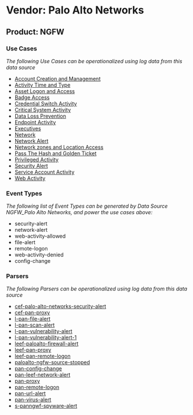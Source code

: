 Vendor: Palo Alto Networks
==========================
Product: NGFW
-------------

### Use Cases

_The following Use Cases can be operationalized using log data from this data source_

* [Account Creation and Management](../UseCases/usecase_account_creation_and_management.md)
* [Activity Time  and Type](../UseCases/usecase_activity_time__and_type.md)
* [Asset Logon and Access](../UseCases/usecase_asset_logon_and_access.md)
* [Badge Access](../UseCases/usecase_badge_access.md)
* [Credential Switch Activity](../UseCases/usecase_credential_switch_activity.md)
* [Critical System Activity](../UseCases/usecase_critical_system_activity.md)
* [Data Loss Prevention](../UseCases/usecase_data_loss_prevention.md)
* [Endpoint Activity](../UseCases/usecase_endpoint_activity.md)
* [Executives](../UseCases/usecase_executives.md)
* [Network](../UseCases/usecase_network.md)
* [Network Alert](../UseCases/usecase_network_alert.md)
* [Network zones and Location Access](../UseCases/usecase_network_zones_and_location_access.md)
* [Pass The Hash and Golden Ticket](../UseCases/usecase_pass_the_hash_and_golden_ticket.md)
* [Privileged Activity](../UseCases/usecase_privileged_activity.md)
* [Security Alert](../UseCases/usecase_security_alert.md)
* [Service Account Activity](../UseCases/usecase_service_account_activity.md)
* [Web Activity](../UseCases/usecase_web_activity.md)


### Event Types

_The following list of Event Types can be generated by Data Source NGFW_Palo Alto Networks, and power the use cases above:_

- security-alert
- network-alert
- web-activity-allowed
- file-alert
- remote-logon
- web-activity-denied
- config-change


### Parsers

_The following Parsers can be operationalized using log data from this data source_

* [cef-palo-alto-networks-security-alert](../Parsers/parserContent_cef-palo-alto-networks-security-alert.md)
* [cef-pan-proxy](../Parsers/parserContent_cef-pan-proxy.md)
* [l-pan-file-alert](../Parsers/parserContent_l-pan-file-alert.md)
* [l-pan-scan-alert](../Parsers/parserContent_l-pan-scan-alert.md)
* [l-pan-vulnerability-alert](../Parsers/parserContent_l-pan-vulnerability-alert.md)
* [l-pan-vulnerability-alert-1](../Parsers/parserContent_l-pan-vulnerability-alert-1.md)
* [leef-paloalto-firewall-alert](../Parsers/parserContent_leef-paloalto-firewall-alert.md)
* [leef-pan-proxy](../Parsers/parserContent_leef-pan-proxy.md)
* [leef-pan-remote-logon](../Parsers/parserContent_leef-pan-remote-logon.md)
* [paloalto-ngfw-source-stopped](../Parsers/parserContent_paloalto-ngfw-source-stopped.md)
* [pan-config-change](../Parsers/parserContent_pan-config-change.md)
* [pan-leef-network-alert](../Parsers/parserContent_pan-leef-network-alert.md)
* [pan-proxy](../Parsers/parserContent_pan-proxy.md)
* [pan-remote-logon](../Parsers/parserContent_pan-remote-logon.md)
* [pan-url-alert](../Parsers/parserContent_pan-url-alert.md)
* [pan-virus-alert](../Parsers/parserContent_pan-virus-alert.md)
* [s-panngwf-spyware-alert](../Parsers/parserContent_s-panngwf-spyware-alert.md)
